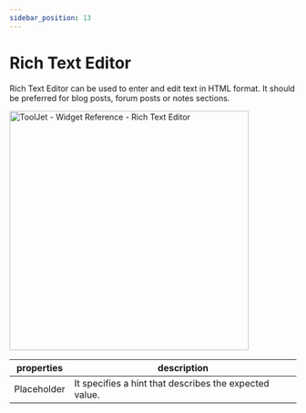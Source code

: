 ```yaml
---
sidebar_position: 13
---
```


# Rich Text Editor

Rich Text Editor can be used to enter and edit text in HTML format.
It should be preferred for blog posts, forum posts or notes sections.


<img class="screenshot-full" src="/img/widgets/richtexteditor/richtexteditor.gif" alt="ToolJet - Widget Reference - Rich Text Editor" height="420"/>

| properties      | description |
| ----------- | ----------- |
| Placeholder |  It specifies a hint that describes the expected value.|
